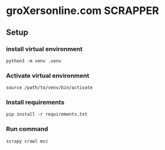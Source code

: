 # groXersonline.com SCRAPPER

## Setup

### install virtual environment

```
python3 -m venv .venv
```

### Activate virtual environment

```
source /path/to/venv/bin/activate
```

### Install requirements

```
pip install -r requirements.txt
```

### Run command

```
scrapy crawl mcc
```
